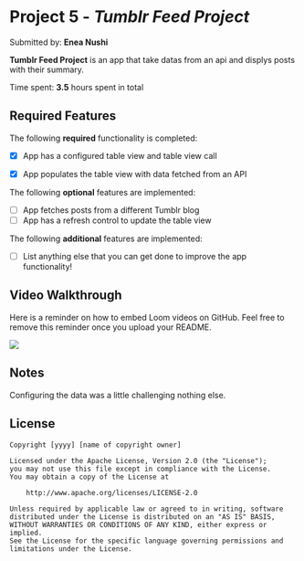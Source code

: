 # Project 5 - *Tumblr Feed Project*

Submitted by: **Enea Nushi**

**Tumblr Feed Project** is an app that take datas from an api and displys posts with their summary.

Time spent: **3.5** hours spent in total

## Required Features

The following **required** functionality is completed:

- [x] App has a configured table view and table view call
- [x] App populates the table view with data fetched from an API


The following **optional** features are implemented:

- [ ] App fetches posts from a different Tumblr blog
- [ ] App has a refresh control to update the table view

The following **additional** features are implemented:

- [ ] List anything else that you can get done to improve the app functionality!

## Video Walkthrough

Here is a reminder on how to embed Loom videos on GitHub. Feel free to remove this reminder once you upload your README. 

<div>
    <a href="https://www.loom.com/share/784effecb02e46bd93559ed7adc64877">
      </a>
    <a href="https://www.loom.com/share/784effecb02e46bd93559ed7adc64877">
      <img style="max-width:300px;" src="null">
    </a>
  </div>
  
## Notes

Configuring the data was a little challenging nothing else. 

## License

    Copyright [yyyy] [name of copyright owner]

    Licensed under the Apache License, Version 2.0 (the "License");
    you may not use this file except in compliance with the License.
    You may obtain a copy of the License at

        http://www.apache.org/licenses/LICENSE-2.0

    Unless required by applicable law or agreed to in writing, software
    distributed under the License is distributed on an "AS IS" BASIS,
    WITHOUT WARRANTIES OR CONDITIONS OF ANY KIND, either express or implied.
    See the License for the specific language governing permissions and
    limitations under the License.
